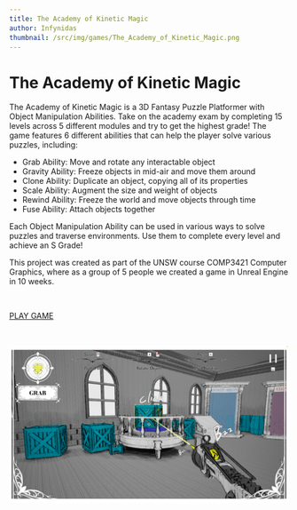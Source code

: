 ```yaml
---
title: The Academy of Kinetic Magic
author: Infynidas
thumbnail: /src/img/games/The_Academy_of_Kinetic_Magic.png
---
```


# The Academy of Kinetic Magic

The Academy of Kinetic Magic is a 3D Fantasy Puzzle Platformer with Object Manipulation Abilities. Take on the academy exam by completing 15 levels across 5 different modules and try to get the highest grade! The game features 6 different abilities that can help the player solve various puzzles, including:

- Grab Ability: Move and rotate any interactable object
- Gravity Ability: Freeze objects in mid-air and move them around
- Clone Ability: Duplicate an object, copying all of its properties
- Scale Ability: Augment the size and weight of objects
- Rewind Ability: Freeze the world and move objects through time
- Fuse Ability: Attach objects together

Each Object Manipulation Ability can be used in various ways to solve puzzles and traverse environments. Use them to complete every level and achieve an S Grade!

This project was created as part of the UNSW course COMP3421 Computer Graphics, where as a group of 5 people we created a game in Unreal Engine in 10 weeks.

<br>

[PLAY GAME](https://infynidas.itch.io/the-academy-of-kinetic-magic)

<br>

![The Academy of Kinetic Magic](/src/img/games/The_Academy_of_Kinetic_Magic.png)